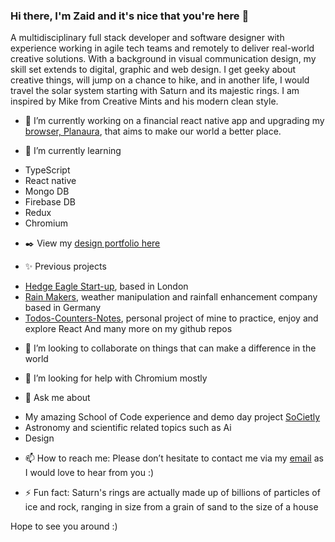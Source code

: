 ### Hi there, I'm Zaid and it's nice that you're here 👋

<!--
**Za-Qar/Za-Qar** is a ✨ _special_ ✨ repository because its `README.md` (this file) appears on your GitHub profile.-->

A multidisciplinary full stack developer and software designer with experience working in agile tech teams and remotely to deliver real-world creative solutions. With a background in visual communication design, my skill set extends to digital, graphic and web design. I get geeky about creative things, will jump on a chance to hike, and in another life, I would travel the solar system starting with Saturn and its majestic rings. I am inspired by Mike from Creative Mints and his modern clean style.

- 🔭 I’m currently working on a financial react native app and upgrading my [browser, Planaura](https://www.planaura.com), that aims to make our world a better place.

- 🌱 I’m currently learning
* TypeScript
* React native
* Mongo DB
* Firebase DB
* Redux
* Chromium

- ✒️ View my [design portfolio here](https://www.behance.net/zaidqarout)

- ✨ Previous projects
* [Hedge Eagle Start-up](https://hedgeeagle.com), based in London
* [Rain Makers](https://rain-makers.org), weather manipulation and rainfall enhancement company based in Germany
* [Todos-Counters-Notes](https://todos-counter-notes.netlify.app), personal project of mine to practice, enjoy and explore React
And many more on my github repos

- 👯 I’m looking to collaborate on things that can make a difference in the world

- 🤔 I’m looking for help with Chromium mostly

- 💬 Ask me about
* My amazing School of Code experience and demo day project [SoCietly](https://societly.netlify.app)
* Astronomy and scientific related topics such as Ai
* Design

- 📫 How to reach me: Please don’t hesitate to contact me via my [email](emailto:za.qa@outlook.com) as I would love to hear from you :)

- ⚡ Fun fact:
Saturn's rings are actually made up of billions of particles of ice and rock, ranging in size from a grain of sand to the size of a house

Hope to see you around :)

